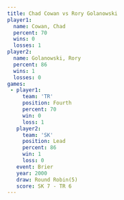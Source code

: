 ```yaml
---
title: Chad Cowan vs Rory Golanowski
player1:                
  name: Cowan, Chad     
  percent: 70           
  wins: 0               
  losses: 1             
player2:                
  name: Golanowski, Rory
  percent: 86           
  wins: 1               
  losses: 0             
games:
 - player1:          
     team: 'TR'      
     position: Fourth
     percent: 70     
     win: 0          
     loss: 1         
   player2:        
     team: 'SK'    
     position: Lead
     percent: 86   
     win: 1        
     loss: 0       
   event: Brier        
   year: 2000          
   draw: Round Robin(5)
   score: SK 7 - TR 6  
---
```

